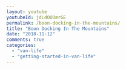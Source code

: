 ```yaml
---
layout: youtube
youtubeId: jdLdOODmrGE
permalink: /boon-docking-in-the-mountains/
title: "Boon Docking In The Mountains"
date: "2018-11-12"
comments: true
categories: 
  - "van-life"
  - "getting-started-in-van-life"
---
```


